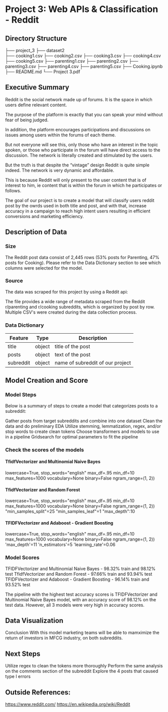 # Project 3: Web APIs & Classification - Reddit

## Directory Structure

├── project_3
    ├── dataset2    
        ├── cooking1.csv
        ├── cooking2.csv
        ├── cooking3.csv
        ├── cooking4.csv
        ├── cooking5.csv
        ├── parenting1.csv
        ├── parenting2.csv
        ├── parenting3.csv
        ├── parenting4.csv
        ├── parenting5.csv
    ├── Cooking.ipynb
    ├── README.md
    └── Project 3.pdf

## Executive Summary

Reddit is the social network made up of forums. It is the space in which users define relevant content.

The purpose of the platform is exactly that you can speak your mind without fear of being judged.

In addition, the platform encourages participations and discussions on issues among users within the forums of each theme.

But not everyone will see this, only those who have an interest in the topic spoken, or those who participate in the forum will have direct access to the discussion. The network is literally created and stimulated by the users.

But the truth is that despite the “vintage” design Reddit is quite simple indeed. The network is very dynamic and affordable.

This is because Reddit will only present to the user content that is of interest to him, ie content that is within the forum in which he participates or follows.

The goal of our project is to create a model that will classify users reddit post by the owrds used in both title and post, and with that, increase accuracy in a campaign to reach high intent users resulting in efficient conversions and marketing efficiency.

## Description of Data

### Size
The Reddit post data consist of 2,445 rows (53% posts for Parenting, 47% posts for Cooking). Please refer to the Data Dictionary section to see which columns were selected for the model.

### Source
The data was scraped for this project by using a Reddit api:

The file provides a wide range of metadata scraped from the Reddit r/parenting and r/cooking subreddits, which is organized by post by row. Multiple CSV's were created during the data collection process.

### Data Dictionary

|Feature|Type|Description| 
|---|---|---|
|title|object|title of the post| 
|posts|object|text of the post| 
|subreddit|object|name of subreddit of our project|

## Model Creation and Score

### Model Steps

Below is a summary of steps to create a model that categorizes posts to a subreddit:

Gather posts from target subreddits and combine into one dataset Clean the data and do preliminary EDA Utilize stemming, lemmatization, regex, and/or stop words to create clean tokens Choose transformers and models to use in a pipeline Gridsearch for optimal parameters to fit the pipeline

### Check the scores of the models

#### TfidfVectorizer and Multinomial Naive Bayes
lowercase=True, stop_words="english" max_df=.95 min_df=10 max_features=1000 vocabulary=None binary=False ngram_range=(1, 2))

#### TfidfVectorizer and Random Forest
lowercase=True, stop_words="english" max_df=.95 min_df=10 max_features=1000 vocabulary=None binary=False ngram_range=(1, 2)) "min_samples_split"=25 "min_samples_leaf"=1 "max_depth":10

#### TFIDFVectorizer and Adaboost - Gradient Boosting
lowercase=True, stop_words="english" max_df=.95 min_df=10 max_features=1000 vocabulary=None binary=False ngram_range=(1, 2)) 'max_depth'=11 'n_estimators'=5 'learning_rate'=0.06

### Model Scores
TFIDFVectorizer and Multinomial Naive Bayes - 98.32% train and 98.12% test TfidfVectorizer and Random Forest - 97.66% train and 93.94% test TFIDFVectorizer and Adaboost - Gradient Boosting - 96.14% train and 93.52% test

The pipeline with the highest test accuracy scores is TFIDFVectorizer and Multinomial Naive Bayes model, with an accuracy score of 98.12% on the test data. However, all 3 models were very high in accuracy scores.

## Data Visualization
Conclusion
With this model marketing teams will be able to mamximize the return of investors in MFCG industry, on both subreddits.

## Next Steps
Utilize regex to clean the tokens more thoroughly Perform the same analysis on the comments section of the subreddit Explore the 4 posts that caused type I errors

## Outside References:

https://www.reddit.com/ 
https://en.wikipedia.org/wiki/Reddit
